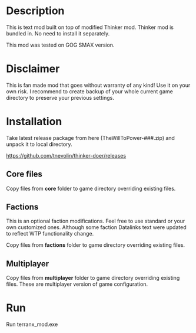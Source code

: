 # Description

This is text mod built on top of modified Thinker mod. Thinker mod is bundled in. No need to install it separately.

This mod was tested on GOG SMAX version.

# Disclaimer

This is fan made mod that goes without warranty of any kind! Use it on your own risk. I recommend to create backup of your whole current game directory to preserve your previous settings.

# Installation

Take latest release package from here (TheWillToPower-###.zip) and unpack it to local directory.

https://github.com/tnevolin/thinker-doer/releases

## Core files

Copy files from **core** folder to game directory overriding existing files.

## Factions

This is an optional faction modifications. Feel free to use standard or your own customized ones.
Although some faction Datalinks text were updated to reflect WTP functionality change.

Copy files from **factions** folder to game directory overriding existing files.

## Multiplayer

Copy files from **multiplayer** folder to game directory overriding existing files. These are multiplayer version of game configuration.

# Run

Run terranx_mod.exe

